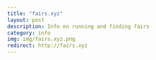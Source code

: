 ```yaml
---
title: "fairs.xyz"
layout: post
description: Info on running and finding fairs
category: info
img: img/fairs.xyz.png
redirect: http://fairs.xyz
---
```


